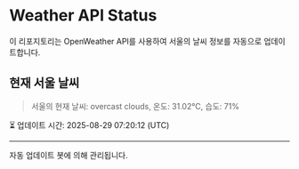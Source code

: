 
# Weather API Status

이 리포지토리는 OpenWeather API를 사용하여 서울의 날씨 정보를 자동으로 업데이트합니다.

## 현재 서울 날씨
> 서울의 현재 날씨: overcast clouds, 온도: 31.02°C, 습도: 71%

⏳ 업데이트 시간: 2025-08-29 07:20:12 (UTC)

---
자동 업데이트 봇에 의해 관리됩니다.
